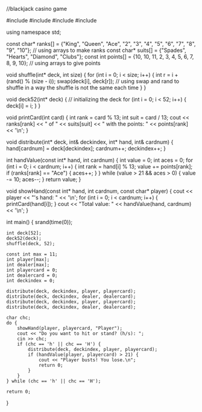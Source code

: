 //blackjack casino game

#include <iostream>
#include <ctime>
#include <cstdlib>
#include <cstring>

using namespace std;

const char* ranks[] = {"King", "Queen", "Ace", "2", "3", "4", "5", "6", "7", "8", "9", "10"}; // using arrays to make ranks
const char* suits[] = {"Spades", "Hearts", "Diamond", "Clubs"};
const int points[] = {10, 10, 11, 2, 3, 4, 5, 6, 7, 8, 9, 10}; // using arrays to give points

void shuffle(int* deck, int size) {
    for (int i = 0; i < size; i++) {
        int r = i + (rand() % (size - i));
        swap(deck[i], deck[r]); // using swap and rand to shuffle in a way the shuffle is not the same each time
    }
}

void deck52(int* deck) { // initializing the deck
    for (int i = 0; i < 52; i++) {
        deck[i] = i;
    }
}

void printCard(int card) {
    int rank = card % 13;
    int suit = card / 13;
    cout << ranks[rank] << " of " << suits[suit] << " with the points: " << points[rank] << '\n';
}

void distribute(int* deck, int& deckindex, int* hand, int& cardnum) {
    hand[cardnum] = deck[deckindex];
    cardnum++;
    deckindex++;
}

int handValue(const int* hand, int cardnum) {
    int value = 0;
    int aces = 0;
    for (int i = 0; i < cardnum; i++) {
        int rank = hand[i] % 13;
        value += points[rank];
        if (ranks[rank] == "Ace") {
            aces++;
        }
    }
    while (value > 21 && aces > 0) {
        value -= 10;
        aces--;
    }
    return value;
}

void showHand(const int* hand, int cardnum, const char* player) {
    cout << player << "'s hand: " << '\n';
    for (int i = 0; i < cardnum; i++) {
        printCard(hand[i]);
    }
    cout << "Total value: " << handValue(hand, cardnum) << '\n';
}

int main() {
    srand(time(0));

    int deck[52];
    deck52(deck);
    shuffle(deck, 52);

    const int max = 11;
    int player[max];
    int dealer[max];
    int playercard = 0;
    int dealercard = 0;
    int deckindex = 0;

    distribute(deck, deckindex, player, playercard);
    distribute(deck, deckindex, dealer, dealercard);
    distribute(deck, deckindex, player, playercard);
    distribute(deck, deckindex, dealer, dealercard);

    char chc;
    do {
        showHand(player, playercard, "Player");
        cout << "Do you want to hit or stand? (h/s): ";
        cin >> chc;
        if (chc == 'h' || chc == 'H') {
            distribute(deck, deckindex, player, playercard);
            if (handValue(player, playercard) > 21) {
                cout << "Player busts! You lose.\n";
                return 0;
            }
        }
    } while (chc == 'h' || chc == 'H');
    
    return 0;
}
